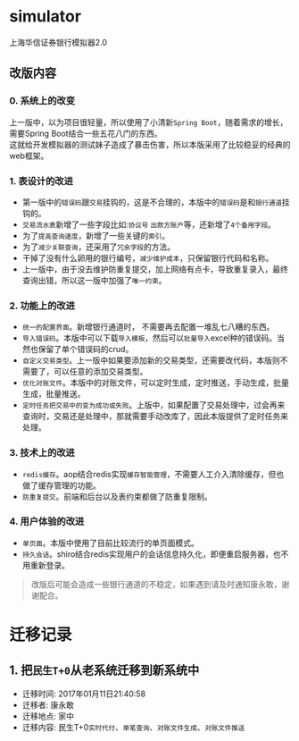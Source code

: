 # simulator
上海华信证券银行模拟器2.0

## 改版内容
### 0. 系统上的改变
上一版中，以为项目很轻量，所以使用了小清新`Spring Boot`，随着需求的增长，需要Spring Boot结合一些五花八门的东西。  
这就给开发模拟器的测试妹子造成了暴击伤害，所以本版采用了比较稳妥的经典的web框架。

### 1. 表设计的改进
- 第一版中的`错误码`跟`交易`挂钩的，这是不合理的，本版中的`错误码`是和`银行通道`挂钩的。  
- `交易流水表`新增了一些字段比如:`协议号` `出款方账户`等，还新增了`4个备用字段`。  
- 为了`提高查询速度`，新增了一些关键的`索引`。
- 为了`减少关联查询`，还采用了`冗余字段`的方法。
- 干掉了没有什么卵用的银行编号，`减少维护成本`，只保留银行代码和名称。
- 上一版中，由于没去维护防重复提交，加上网络有点卡，导致重复录入，最终查询出错，所以这一版中加强了`唯一约束`。

### 2. 功能上的改进
- `统一的配置界面`。新增银行通道时， 不需要再去配置一堆乱七八糟的东西。
- `导入错误码`。本版中可以下载`导入模板`，然后可以`批量导入`excel种的错误码。当然也保留了单个错误码的crud。
- `自定义交易类型`。上一版中如果要添加新的交易类型，还需要改代码，本版则不需要了，可以任意的添加交易类型。
- `优化对账文件`。本版中的对账文件，可以定时生成，定时推送，手动生成，批量生成，批量推送。
- `定时任务把交易中的变为成功或失败`。上版中，如果配置了交易处理中，过会再来查询时，交易还是处理中，那就需要手动改库了，因此本版提供了定时任务来处理。

### 3. 技术上的改进
- `redis缓存`。aop结合redis实现`缓存智能管理`，不需要人工介入清除缓存，但也做了缓存管理的功能。
- `防重复提交`。前端和后台以及表约束都做了防重复限制。

### 4. 用户体验的改进
- `单页面`。本版中使用了目前比较流行的单页面模式。
- `持久会话`。shiro结合redis实现用户的会话信息持久化，即便重启服务器，也不用重新登录。

> 改版后可能会造成一些银行通道的不稳定，如果遇到请及时通知康永敢，谢谢配合。

# 迁移记录
## 1. 把`民生T+0`从老系统迁移到新系统中
- 迁移时间: 2017年01月11日21:40:58
- 迁移者: 康永敢
- 迁移地点: 家中
- 迁移内容: 民生T+0`实时代付`、`单笔查询`、`对账文件生成`、`对账文件推送`


